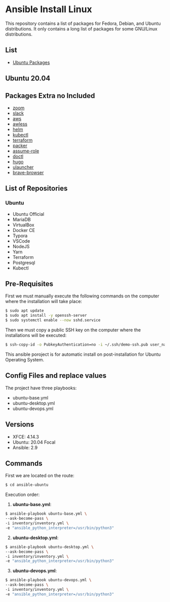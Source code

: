 # Ansible Install Linux

This repository contains a list of packages for Fedora, Debian, and Ubuntu distributions. It only contains a long list of packages for some GNU/Linux distributions.

## List

- [Ubuntu Packages](ubuntu-software.md)

## Ubuntu 20.04

## Packages Extra no Included

- [zoom](https://zoom.us/download#client_4meeting)
- [slack](https://slack.com/intl/en-bo/downloads/linux)
- [aws](https://docs.aws.amazon.com/cli/latest/userguide/install-cliv2-linux.html#cliv2-linux-install)
- [awless](https://github.com/wallix/awless/releases)
- [helm](https://helm.sh/docs/intro/install/)
- [kubectl](https://kubernetes.io/docs/tasks/tools/install-kubectl-linux/)
- [terraform](https://www.terraform.io/downloads.html)
- [packer](https://learn.hashicorp.com/tutorials/packer/get-started-install-cli)
- [assume-role](https://github.com/remind101/assume-role)
- [doctl](https://github.com/digitalocean/doctl/releases)
- [hugo](https://github.com/gohugoio/hugo/releases)
- [ulauncher](https://ulauncher.io/#Download)
- [brave-browser](https://brave.com/linux/#release-channel-installation)

## List of Repositories

### Ubuntu

- Ubuntu Official
- MariaDB
- VirtualBox
- Docker CE
- Typora
- VSCode
- NodeJS
- Yarn
- Terraform
- Postgresql
- Kubectl

## Pre-Requisites

First we must manually execute the following commands on the computer where the installation will take place:

```bash
$ sudo apt update
$ sudo apt install -y openssh-server
$ sudo systemctl enable --now sshd.service
```

Then we must copy a public SSH key on the computer where the installations will be executed:

```bash
$ ssh-copy-id -o PubkeyAuthentication=no -i ~/.ssh/demo-ssh.pub user_name@ip_address_or_localhost
```

This ansible poroject is for automatic install on post-installation for Ubuntu Operating System.

## Config Files and replace values

The project have three playbooks:

- ubuntu-base.yml
- ubuntu-desktop.yml
- ubuntu-devops.yml

## Versions

- XFCE: 4.14.3
- Ubuntu: 20.04 Focal
- Ansible: 2.9

## Commands

First we are located on the route:

```bash
$ cd ansible-ubuntu
```

Execution order:

1. **ubuntu-base.yml**:

```bash
$ ansible-playbook ubuntu-base.yml \
--ask-become-pass \
-i inventory/inventory.yml \
-e "ansible_python_interpreter=/usr/bin/python3"
```

2. **ubuntu-desktop.yml**:

```bash
$ ansible-playbook ubuntu-desktop.yml \
--ask-become-pass \
-i inventory/inventory.yml \
-e "ansible_python_interpreter=/usr/bin/python3"
```

3. **ubuntu-devops.yml**:

```bash
$ ansible-playbook ubuntu-devops.yml \
--ask-become-pass \
-i inventory/inventory.yml \
-e "ansible_python_interpreter=/usr/bin/python3"
```
